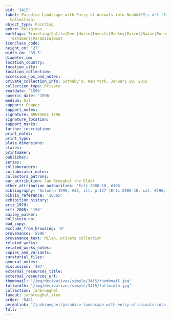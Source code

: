 ```yaml
---
pid: '3415'
label: Paradise Landscape with Entry of Animals into Noah&#39;s Ark (Italy, Private
  Collection)
object_type: Painting
genre: Religious
worktags: Traveling|Cattle|Deer|Horse|Insects|Monkey|Parrot|Swine|Forest|Burghers|Old
  Testament|Paradise|Boat
iconclass_code:
height_cm: '27'
width_cm: '35.5'
diameter_cm:
location_country:
location_city:
location_collection:
accession_nos_and_notes:
private_collection_info: Sotheby's, New York, January 29, 2015
collection_type: Private
realdate: '1596'
numeric_date: '1596'
medium: Oil
support: Copper
support_notes:
signature: BRUEGHEL 1596
signature_location:
support_marks:
further_inscription:
print_notes:
print_type:
plate_dimensions:
states:
printmaker:
publisher:
series:
collaborators:
collaborator_notes:
collectors_patrons:
our_attribution: Jan Brueghel the Elder
other_attribution_authorities: 'Ertz 2008-10, #196'
bibliography: 'Antwerp 1998, #35, ill. p.127 |Ertz 2008-10, cat. #196, p.453.'
biblio_reference: '10365'
exhibition_history:
ertz_1979:
ertz_2008: '196'
bailey_walker:
hollstein_no:
bad_copy:
exclude_from_browsing: '0'
provenance: '5696'
provenance_text: Milan, private collection
related_works:
related_works_notes:
copies_and_variants:
curatorial_files:
general_notes:
discussion: '407'
external_resources_title:
external_resources_url:
thumbnail: "/img/derivatives/simple/3415/thumbnail.jpg"
fullwidth: "/img/derivatives/simple/3415/fullwidth.jpg"
collection: janbrueghel
layout: janbrueghel_item
order: '0481'
permalink: "/janbrueghel/paradise-landscape-with-entry-of-animals-into-noahs-ark-italy-private-collection"
full: ''
---
```

